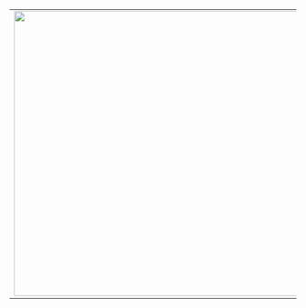 


<table>
<tr>
<td><img src="https://github-readme-stats.vercel.app/api?username=ankitacode19&show_icons=true" width="500"></td>
<td>

### Hi there 👋)


🌱 I’m currently learning Data Structures and Algorithms in Java and Web Development 😇!!
<br><br>
<a href="https://www.hackerrank.com/ankitacoder2004" target="_blank" title="Redirect to homepage">
                <img height="50px" width="50px"
                    src="https://res.cloudinary.com/dnv3ztqf1/image/upload/v1599229238/for%20github%20profile/HackerRank_logo_clbbjf.svg" /></a>
</td>


</tr>
</table>


       
<!--
**ankitacode19/ankitacode19** is a ✨ _special_ ✨ repository because its `README.md` (this file) appears on your GitHub profile.

Here are some ideas to get you started:

- 🔭 I’m currently working on ...

- 👯 I’m looking to collaborate on ...
- 🤔 I’m looking for help with ...
- 💬 Ask me about ...
- 📫 How to reach me: ...
- 😄 Pronouns: ...
- ⚡ Fun fact: ...
-->
